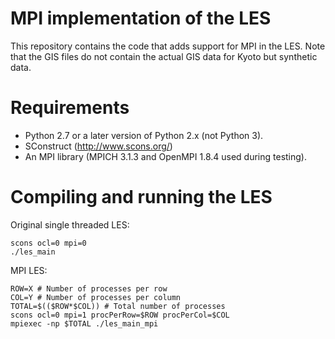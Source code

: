 # MPI implementation of the LES

This repository contains the code that adds support for MPI in the LES.
Note that the GIS files do not contain the actual GIS data for Kyoto but synthetic data.

# Requirements
- Python 2.7 or a later version of Python 2.x (not Python 3).
- SConstruct (http://www.scons.org/)
- An MPI library (MPICH 3.1.3 and OpenMPI 1.8.4 used during testing).

# Compiling and running the LES

Original single threaded LES:
```shell
scons ocl=0 mpi=0
./les_main
```

MPI LES:

```shell
ROW=X # Number of processes per row
COL=Y # Number of processes per column
TOTAL=$(($ROW*$COL)) # Total number of processes
scons ocl=0 mpi=1 procPerRow=$ROW procPerCol=$COL
mpiexec -np $TOTAL ./les_main_mpi
```

